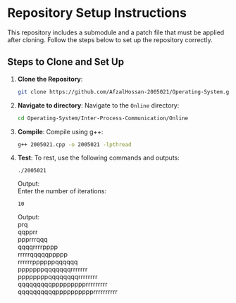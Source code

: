 # Repository Setup Instructions

This repository includes a submodule and a patch file that must be applied after cloning. Follow the steps below to set up the repository correctly.

## Steps to Clone and Set Up

1. **Clone the Repository**:
   ```bash
   git clone https://github.com/AfzalHossan-2005021/Operating-System.git
   ```

2. **Navigate to directory**:
   Navigate to the `Online` directory:
   ```bash
   cd Operating-System/Inter-Process-Communication/Online
   ```  

3. **Compile**:
   Compile using g++:
   ```bash
   g++ 2005021.cpp -o 2005021 -lpthread
   ```

4. **Test**:
   To rest, use the following commands and outputs:
   ```
   ./2005021
   ```
   Output:  
   Enter the number of iterations: 
   
   ```
   10
   ```
   Output:  
   prq  
   qqpprr  
   ppprrrqqq  
   qqqqrrrrpppp  
   rrrrrqqqqqppppp  
   rrrrrrppppppqqqqqq  
   pppppppqqqqqqqrrrrrrr  
   ppppppppqqqqqqqqrrrrrrrr  
   qqqqqqqqqppppppppprrrrrrrrr  
   qqqqqqqqqqpppppppppprrrrrrrrrr  
